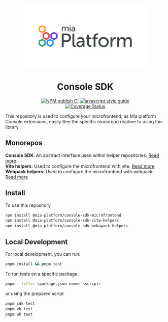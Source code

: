 <div align="center">

<a href=https://www.mia-platform.eu/>
<img alt="logo" src="https://raw.githubusercontent.com/mia-platform/.github/master/profile/img/mia-platform_logo_color.png" height="200">
</a>

# Console SDK

[![NPM publish CI][action-status-svg]][github-action]
[![javascript style guide][standard-mia-svg]][standard-mia]  
[![Coverage Status][coverall-svg]][coverall-io]

</div>


This repository is used to configure your microfrontend, as Mia platform Console extensions, easily
See the specific monorepo readme to using this library

## Monorepos

**Console SDK**: An abstract interface used within helper repositories. [Read more](./packages/console-sdk-microfrontend)                     
**Vite helpers**: Used to configure the microfrontend with vite. [Read more](./packages/console-sdk-vite-helpers)    
**Webpack helpers**: Used to configure the microfrontend with webpack. [Read more](./packages/console-sdk-webpack-helpers)

## Install

To use this repository 

```bash
npm install @mia-platform/console-sdk-microfrontend
npm install @mia-platform/console-sdk-vite-helpers
npm install @mia-platform/console-sdk-webapack-helpers
```

## Local Development

For local development, you can run:

```bash
pnpm install && pnpm test
```

To run tests on a specific package:

```bash
pnpm --filter <package.json name> <script>
```

or using the prepared script

```bash
pnpm sdk test
pnpm vh test
pnpm wh test
```

[action-status-svg]: https://github.com/mia-platform/console-sdk/actions/workflows/test.yml/badge.svg
[github-action]: https://github.com/mia-platform/console-sdk/actions/workflows/test.yml
[standard-mia-svg]: https://img.shields.io/badge/code_style-standard--mia-orange.svg
[standard-mia]: https://github.com/mia-platform/eslint-config-mia
[coverall-svg]: https://coveralls.io/repos/github/mia-platform/console-sdk/badge.svg
[coverall-io]: https://coveralls.io/github/mia-platform/console-sdk

